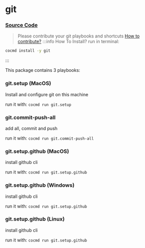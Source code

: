 # git
### [ Source Code ](https://github.com/cocmd/hub/tree/master/packages/git)
> Please contribute your git playbooks and shortcuts
> [How to contribute?](https://cocmd.org/docs/contributing)
:::info How To Install?
run in terminal:
```bash
cocmd install -y git
```
:::


This package contains 3 playbooks:

### git.setup (MacOS)
Install and configure git on this machine

run it with: `cocmd run git.setup`

### git.commit-push-all
add all, commit and push

run it with: `cocmd run git.commit-push-all`

### git.setup.github (MacOS)
install github cli

run it with: `cocmd run git.setup.github`

### git.setup.github (Windows)
install github cli

run it with: `cocmd run git.setup.github`

### git.setup.github (Linux)
install github cli

run it with: `cocmd run git.setup.github`




